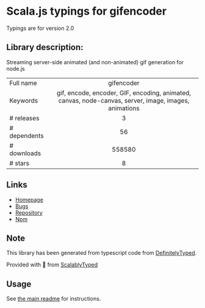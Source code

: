 
# Scala.js typings for gifencoder

Typings are for version 2.0

## Library description:
Streaming server-side animated (and non-animated) gif generation for node.js

|                    |                 |
| ------------------ | :-------------: |
| Full name          | gifencoder |
| Keywords           | gif, encode, encoder, GIF, encoding, animated, canvas, node-canvas, server, image, images, animations |
| # releases         | 3 |
| # dependents       | 56 |
| # downloads        | 558580 |
| # stars            | 8 |

## Links
- [Homepage](https://github.com/eugeneware/gifencoder#readme)
- [Bugs](https://github.com/eugeneware/gifencoder/issues)
- [Repository](https://github.com/eugeneware/gifencoder)
- [Npm](https://www.npmjs.com/package/gifencoder)
    


## Note
This library has been generated from typescript code from [DefinitelyTyped](https://definitelytyped.org).

Provided with :purple_heart: from [ScalablyTyped](https://github.com/oyvindberg/ScalablyTyped)

## Usage
See [the main readme](../../readme.md) for instructions.


